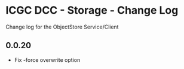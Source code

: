ICGC DCC - Storage - Change Log
===

Change log for the ObjectStore Service/Client

0.0.20
--
 - Fix -force overwrite option

